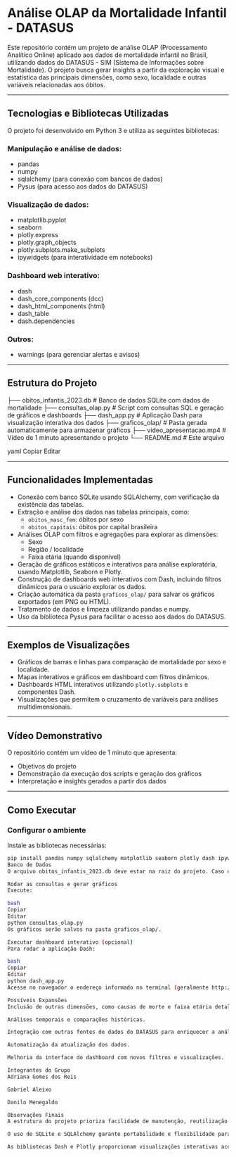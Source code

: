 # Análise OLAP da Mortalidade Infantil - DATASUS

Este repositório contém um projeto de análise OLAP (Processamento Analítico Online) aplicado aos dados de mortalidade infantil no Brasil, utilizando dados do DATASUS - SIM (Sistema de Informações sobre Mortalidade). O projeto busca gerar insights a partir da exploração visual e estatística das principais dimensões, como sexo, localidade e outras variáveis relacionadas aos óbitos.

---

## Tecnologias e Bibliotecas Utilizadas

O projeto foi desenvolvido em Python 3 e utiliza as seguintes bibliotecas:

### Manipulação e análise de dados:
- pandas  
- numpy  
- sqlalchemy (para conexão com bancos de dados)  
- Pysus (para acesso aos dados do DATASUS)  

### Visualização de dados:
- matplotlib.pyplot  
- seaborn  
- plotly.express  
- plotly.graph_objects  
- plotly.subplots.make_subplots  
- ipywidgets (para interatividade em notebooks)  

### Dashboard web interativo:
- dash  
- dash_core_components (dcc)  
- dash_html_components (html)  
- dash_table  
- dash.dependencies  

### Outros:
- warnings (para gerenciar alertas e avisos)  

---

## Estrutura do Projeto

├── obitos_infantis_2023.db # Banco de dados SQLite com dados de mortalidade
├── consultas_olap.py # Script com consultas SQL e geração de gráficos e dashboards
├── dash_app.py # Aplicação Dash para visualização interativa dos dados
├── graficos_olap/ # Pasta gerada automaticamente para armazenar gráficos
├── video_apresentacao.mp4 # Vídeo de 1 minuto apresentando o projeto
└── README.md # Este arquivo

yaml
Copiar
Editar

---

## Funcionalidades Implementadas

- Conexão com banco SQLite usando SQLAlchemy, com verificação da existência das tabelas.  
- Extração e análise dos dados nas tabelas principais, como:  
  - `obitos_masc_fem`: óbitos por sexo  
  - `obitos_capitais`: óbitos por capital brasileira  
- Análises OLAP com filtros e agregações para explorar as dimensões:  
  - Sexo  
  - Região / localidade  
  - Faixa etária (quando disponível)  
- Geração de gráficos estáticos e interativos para análise exploratória, usando Matplotlib, Seaborn e Plotly.  
- Construção de dashboards web interativos com Dash, incluindo filtros dinâmicos para o usuário explorar os dados.  
- Criação automática da pasta `graficos_olap/` para salvar os gráficos exportados (em PNG ou HTML).  
- Tratamento de dados e limpeza utilizando pandas e numpy.  
- Uso da biblioteca Pysus para facilitar o acesso aos dados do DATASUS.  

---

## Exemplos de Visualizações

- Gráficos de barras e linhas para comparação de mortalidade por sexo e localidade.  
- Mapas interativos e gráficos em dashboard com filtros dinâmicos.  
- Dashboards HTML interativos utilizando `plotly.subplots` e componentes Dash.  
- Visualizações que permitem o cruzamento de variáveis para análises multidimensionais.  

---

## Vídeo Demonstrativo

O repositório contém um vídeo de 1 minuto que apresenta:  
- Objetivos do projeto  
- Demonstração da execução dos scripts e geração dos gráficos  
- Interpretação e insights gerados a partir dos dados  

---

## Como Executar

### Configurar o ambiente

Instale as bibliotecas necessárias:

```bash
pip install pandas numpy sqlalchemy matplotlib seaborn plotly dash ipywidgets pysus
Banco de Dados
O arquivo obitos_infantis_2023.db deve estar na raiz do projeto. Caso queira, pode usar o script para recriar o banco com os dados do DATASUS.

Rodar as consultas e gerar gráficos
Execute:

bash
Copiar
Editar
python consultas_olap.py
Os gráficos serão salvos na pasta graficos_olap/.

Executar dashboard interativo (opcional)
Para rodar a aplicação Dash:

bash
Copiar
Editar
python dash_app.py
Acesse no navegador o endereço informado no terminal (geralmente http://127.0.0.1:8050).

Possíveis Expansões
Inclusão de outras dimensões, como causas de morte e faixa etária detalhada.

Análises temporais e comparações históricas.

Integração com outras fontes de dados do DATASUS para enriquecer a análise.

Automatização da atualização dos dados.

Melhoria da interface do dashboard com novos filtros e visualizações.

Integrantes do Grupo
Adriana Gomes dos Reis

Gabriel Aleixo

Danilo Menegaldo

Observações Finais
A estrutura do projeto prioriza facilidade de manutenção, reutilização do código e visualização clara dos dados.

O uso de SQLite e SQLAlchemy garante portabilidade e flexibilidade para manipulação dos dados.

As bibliotecas Dash e Plotly proporcionam visualizações interativas acessíveis mesmo para usuários não técnicos.
